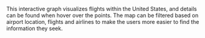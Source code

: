 This interactive graph visualizes flights within the United States, and details can be found when hover over the points. The map can be filtered based on airport location, flights and airlines to make the users more easier to find the information they seek.